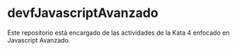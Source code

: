 # devfJavascriptAvanzado
Este repositorio está encargado de las actividades de la Kata 4 enfocado en Javascript Avanzado. 
